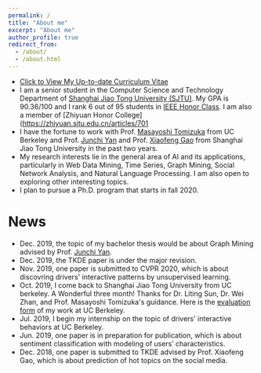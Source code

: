 ```yaml
---
permalink: /
title: "About me"
excerpt: "About me"
author_profile: true
redirect_from: 
  - /about/
  - /about.html
---
```

* [Click to View My Up-to-date Curriculum Vitae](http://jiaxiaosong.github.io/files/CV.pdf)
* I am a senior student in the Computer Science and Technology Department of [Shanghai Jiao Tong University (SJTU)](http://en.sjtu.edu.cn/). My GPA is 90.36/100 and I rank 6 out of 95 students in [IEEE Honor Class](http://english.seiee.sjtu.edu.cn/english/info/8338.htm). I am also a member of [Zhiyuan Honor College](https://zhiyuan.sjtu.edu.cn/articles/701
* I have the fortune to work with Prof. [Masayoshi Tomizuka](https://me.berkeley.edu/people/masayoshi-tomizuka/) from UC Berkeley and Prof. [Junchi Yan](http://thinklab.sjtu.edu.cn/index.html) and  Prof. [Xiaofeng Gao](http://www.cs.sjtu.edu.cn/~gao-xf/) from Shanghai Jiao Tong University in the past two years.
* My research interests lie in the general area of AI and its applications, particularly in Web Data Mining, Time Series, Graph Mining, Social Network Analysis, and Natural Language Processing. I am also open to exploring other interesting topics.
* I plan to pursue a Ph.D. program that starts in fall 2020.

News
======
* Dec. 2019, the topic of my bachelor thesis would be about Graph Mining advised by Prof. [Junchi Yan](http://thinklab.sjtu.edu.cn/index.html).
* Dec. 2019, the TKDE paper is under the major revision.
* Nov. 2019, one paper is submitted to CVPR 2020, which is about discovring drivers' interactive patterns by unsupervised learning.
* Oct. 2019, I come back to Shanghai Jiao Tong University from UC berkeley.  A Wonderful three month! Thanks for Dr. Liting Sun, Dr. Wei Zhan, and Prof. Masayoshi Tomizuka's guidance. Here is the [evaluation form](http://jiaxiaosong.github.io/files/j1_eval_Xiaosong_Jia_signed.pdf) of my work at UC Berkeley.
* Jul. 2019, I begin my internship on the topic of drivers' interactive behaviors at UC Berkeley.
* Jun. 2019, one paper is in preparation for publication, which is about sentiment classification with modeling of users’ characteristics.
* Dec. 2018, one paper is submitted to TKDE advised by Prof. Xiaofeng Gao, which is about prediction of hot topics on the social media.

